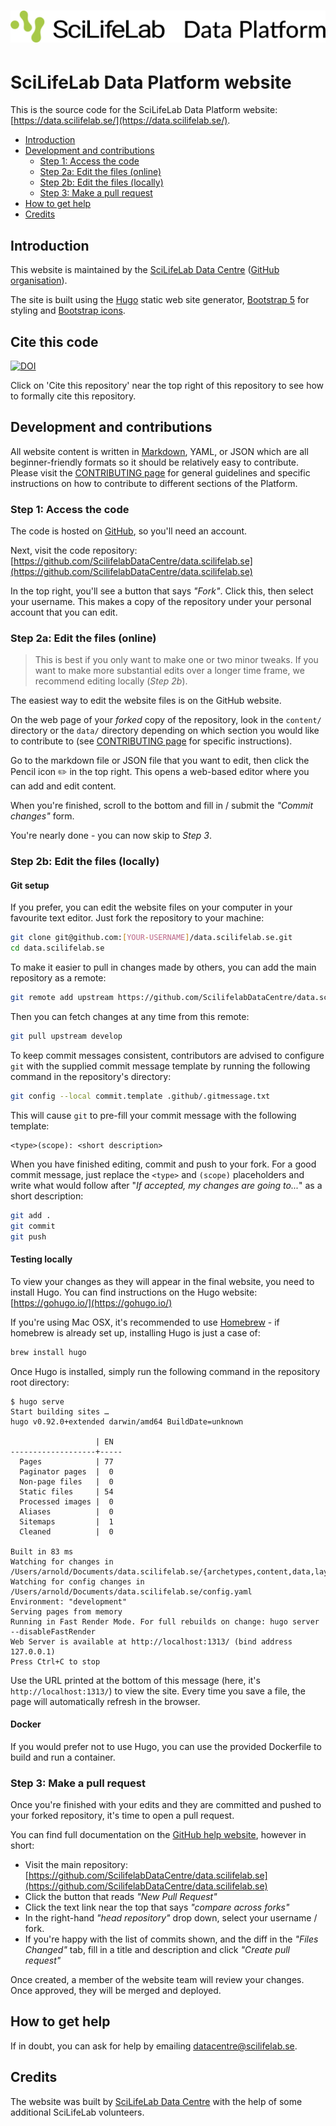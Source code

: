 # ![SciLifeLab Data Platform website](static/img/logos/sll_dp_outline.svg)

# SciLifeLab Data Platform website

This is the source code for the SciLifeLab Data Platform website:
[https://data.scilifelab.se/](https://data.scilifelab.se/).

- [Introduction](#introduction)
- [Development and contributions](#development-and-contributions)
  - [Step 1: Access the code](#step-1-access-the-code)
  - [Step 2a: Edit the files (online)](#step-2a-edit-the-files-online)
  - [Step 2b: Edit the files (locally)](#step-2b-edit-the-files-locally)
  - [Step 3: Make a pull request](#step-3-make-a-pull-request)
- [How to get help](#how-to-get-help)
- [Credits](#credits)

## Introduction

This website is maintained by the [SciLifeLab Data Centre](https://scilifelab.se/data/) ([GitHub organisation](https://github.com/ScilifelabDataCentre)).

The site is built using the [Hugo](https://gohugo.io/) static web site generator, [Bootstrap 5](https://getbootstrap.com/) for styling and [Bootstrap icons](https://icons.getbootstrap.com/).

## Cite this code

<a href="https://zenodo.org/doi/10.5281/zenodo.10628655"><img src="https://zenodo.org/badge/474059254.svg" alt="DOI"></a>

Click on 'Cite this repository' near the top right of this repository to see how to formally cite this repository.

## Development and contributions

All website content is written in [Markdown](https://guides.github.com/features/mastering-markdown/), YAML, or JSON which are all beginner-friendly formats so it should be relatively easy to contribute.
Please visit the [CONTRIBUTING page](https://github.com/ScilifelabDataCentre/data.scilifelab.se/blob/develop/CONTRIBUTING.md) for general guidelines and specific instructions on how to contribute to different sections of the Platform.

### Step 1: Access the code

The code is hosted on [GitHub](http://github.com/), so you'll need an account.

Next, visit the code repository: [https://github.com/ScilifelabDataCentre/data.scilifelab.se](https://github.com/ScilifelabDataCentre/data.scilifelab.se)

In the top right, you'll see a button that says _"Fork"_. Click this, then select your username.
This makes a copy of the repository under your personal account that you can edit.

### Step 2a: Edit the files (online)

> This is best if you only want to make one or two minor tweaks.
> If you want to make more substantial edits over a longer time frame, we recommend editing locally (_Step 2b_).

The easiest way to edit the website files is on the GitHub website.

On the web page of your _forked_ copy of the repository, look in the `content/` directory or the `data/` directory depending on which section you would like to contribute to (see [CONTRIBUTING page](https://github.com/ScilifelabDataCentre/data.scilifelab.se/blob/develop/CONTRIBUTING.md) for specific instructions).

Go to the markdown file or JSON file that you want to edit, then click the Pencil icon :pencil2: in the top right.
This opens a web-based editor where you can add and edit content.

When you're finished, scroll to the bottom and fill in / submit the _"Commit changes"_ form.

You're nearly done - you can now skip to _Step 3_.

### Step 2b: Edit the files (locally)

#### Git setup

If you prefer, you can edit the website files on your computer in your favourite text editor.
Just fork the repository to your machine:

```bash
git clone git@github.com:[YOUR-USERNAME]/data.scilifelab.se.git
cd data.scilifelab.se
```

To make it easier to pull in changes made by others, you can add the main repository as a remote:

```bash
git remote add upstream https://github.com/ScilifelabDataCentre/data.scilifelab.se.git
```

Then you can fetch changes at any time from this remote:

```bash
git pull upstream develop
```

To keep commit messages consistent, contributors are advised to configure `git` with the supplied commit message template by running the following command in the repository's directory:
```bash
git config --local commit.template .github/.gitmessage.txt
```

This will cause `git` to pre-fill your commit message with the following template:
```text
<type>(scope): <short description>
```

When you have finished editing, commit and push to your fork.
For a good commit message, just replace the `<type>` and `(scope)` placeholders and write what would follow after "*If accepted, my changes are going to...*" as a short description:
```bash
git add .
git commit
git push
```

#### Testing locally

To view your changes as they will appear in the final website, you need to install Hugo.
You can find instructions on the Hugo website: [https://gohugo.io/](https://gohugo.io/)

If you're using Mac OSX, it's recommended to use [Homebrew](https://brew.sh/) -
if homebrew is already set up, installing Hugo is just a case of:

```bash
brew install hugo
```

Once Hugo is installed, simply run the following command in the repository root directory:

```console
$ hugo serve
Start building sites …
hugo v0.92.0+extended darwin/amd64 BuildDate=unknown

                   | EN
-------------------+-----
  Pages            | 77
  Paginator pages  |  0
  Non-page files   |  0
  Static files     | 54
  Processed images |  0
  Aliases          |  0
  Sitemaps         |  1
  Cleaned          |  0

Built in 83 ms
Watching for changes in /Users/arnold/Documents/data.scilifelab.se/{archetypes,content,data,layouts,static}
Watching for config changes in /Users/arnold/Documents/data.scilifelab.se/config.yaml
Environment: "development"
Serving pages from memory
Running in Fast Render Mode. For full rebuilds on change: hugo server --disableFastRender
Web Server is available at http://localhost:1313/ (bind address 127.0.0.1)
Press Ctrl+C to stop
```

Use the URL printed at the bottom of this message (here, it's `http://localhost:1313/`) to view the site.
Every time you save a file, the page will automatically refresh in the browser.

#### Docker

If you would prefer not to use Hugo, you can use the provided Dockerfile to build and run a container.

### Step 3: Make a pull request

Once you're finished with your edits and they are committed and pushed to your forked repository, it's time to open a pull request.

You can find full documentation on the [GitHub help website](https://help.github.com/en/github/collaborating-with-issues-and-pull-requests/about-pull-requests), however in short:

- Visit the main repository: [https://github.com/ScilifelabDataCentre/data.scilifelab.se](https://github.com/ScilifelabDataCentre/data.scilifelab.se)
- Click the button that reads _"New Pull Request"_
- Click the text link near the top that says _"compare across forks"_
- In the right-hand _"head repository"_ drop down, select your username / fork.
- If you're happy with the list of commits shown, and the diff in the _"Files Changed"_ tab, fill in a title and description and click _"Create pull request"_

Once created, a member of the website team will review your changes.
Once approved, they will be merged and deployed.

## How to get help

If in doubt, you can ask for help by emailing [datacentre@scilifelab.se](mailto:datacentre@scilifelab.se).

## Credits

The website was built by [SciLifeLab Data Centre](https://www.scilifelab.se/data/) with the help of some additional SciLifeLab volunteers.

